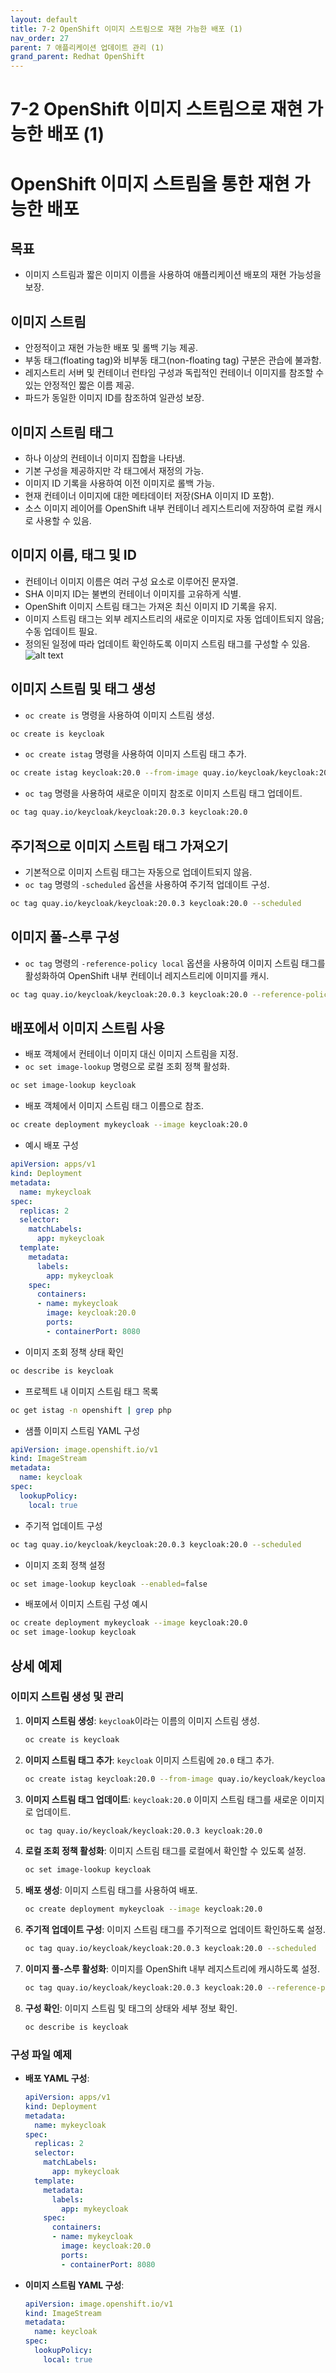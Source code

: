 ```yaml
---
layout: default
title: 7-2 OpenShift 이미지 스트림으로 재현 가능한 배포 (1)
nav_order: 27
parent: 7 애플리케이션 업데이트 관리 (1)
grand_parent: Redhat OpenShift
---
```


# 7-2 OpenShift 이미지 스트림으로 재현 가능한 배포 (1)

# OpenShift 이미지 스트림을 통한 재현 가능한 배포

## 목표

- 이미지 스트림과 짧은 이미지 이름을 사용하여 애플리케이션 배포의 재현 가능성을 보장.

## 이미지 스트림

- 안정적이고 재현 가능한 배포 및 롤백 기능 제공.
- 부동 태그(floating tag)와 비부동 태그(non-floating tag) 구분은 관습에 불과함.
- 레지스트리 서버 및 컨테이너 런타임 구성과 독립적인 컨테이너 이미지를 참조할 수 있는 안정적인 짧은 이름 제공.
- 파드가 동일한 이미지 ID를 참조하여 일관성 보장.

## 이미지 스트림 태그

- 하나 이상의 컨테이너 이미지 집합을 나타냄.
- 기본 구성을 제공하지만 각 태그에서 재정의 가능.
- 이미지 ID 기록을 사용하여 이전 이미지로 롤백 가능.
- 현재 컨테이너 이미지에 대한 메타데이터 저장(SHA 이미지 ID 포함).
- 소스 이미지 레이어를 OpenShift 내부 컨테이너 레지스트리에 저장하여 로컬 캐시로 사용할 수 있음.

## 이미지 이름, 태그 및 ID

- 컨테이너 이미지 이름은 여러 구성 요소로 이루어진 문자열.
- SHA 이미지 ID는 불변의 컨테이너 이미지를 고유하게 식별.
- OpenShift 이미지 스트림 태그는 가져온 최신 이미지 ID 기록을 유지.
- 이미지 스트림 태그는 외부 레지스트리의 새로운 이미지로 자동 업데이트되지 않음; 수동 업데이트 필요.
- 정의된 일정에 따라 업데이트 확인하도록 이미지 스트림 태그를 구성할 수 있음.
![alt text](Untitled-17.png)


## 이미지 스트림 및 태그 생성

- `oc create is` 명령을 사용하여 이미지 스트림 생성.

```bash
oc create is keycloak
```

- `oc create istag` 명령을 사용하여 이미지 스트림 태그 추가.

```bash
oc create istag keycloak:20.0 --from-image quay.io/keycloak/keycloak:20.0.2
```

- `oc tag` 명령을 사용하여 새로운 이미지 참조로 이미지 스트림 태그 업데이트.

```bash
oc tag quay.io/keycloak/keycloak:20.0.3 keycloak:20.0
```

## 주기적으로 이미지 스트림 태그 가져오기

- 기본적으로 이미지 스트림 태그는 자동으로 업데이트되지 않음.
- `oc tag` 명령의 `-scheduled` 옵션을 사용하여 주기적 업데이트 구성.

```bash
oc tag quay.io/keycloak/keycloak:20.0.3 keycloak:20.0 --scheduled

```

## 이미지 풀-스루 구성

- `oc tag` 명령의 `-reference-policy local` 옵션을 사용하여 이미지 스트림 태그를 활성화하여 OpenShift 내부 컨테이너 레지스트리에 이미지를 캐시.

```bash
oc tag quay.io/keycloak/keycloak:20.0.3 keycloak:20.0 --reference-policy local

```

## 배포에서 이미지 스트림 사용

- 배포 객체에서 컨테이너 이미지 대신 이미지 스트림을 지정.
- `oc set image-lookup` 명령으로 로컬 조회 정책 활성화.

```bash
oc set image-lookup keycloak

```

- 배포 객체에서 이미지 스트림 태그 이름으로 참조.

```bash
oc create deployment mykeycloak --image keycloak:20.0

```

- 예시 배포 구성

```yaml
apiVersion: apps/v1
kind: Deployment
metadata:
  name: mykeycloak
spec:
  replicas: 2
  selector:
    matchLabels:
      app: mykeycloak
  template:
    metadata:
      labels:
        app: mykeycloak
    spec:
      containers:
      - name: mykeycloak
        image: keycloak:20.0
        ports:
        - containerPort: 8080

```

- 이미지 조회 정책 상태 확인

```bash
oc describe is keycloak

```

- 프로젝트 내 이미지 스트림 태그 목록

```bash
oc get istag -n openshift | grep php

```

- 샘플 이미지 스트림 YAML 구성

```yaml
apiVersion: image.openshift.io/v1
kind: ImageStream
metadata:
  name: keycloak
spec:
  lookupPolicy:
    local: true

```

- 주기적 업데이트 구성

```bash
oc tag quay.io/keycloak/keycloak:20.0.3 keycloak:20.0 --scheduled

```

- 이미지 조회 정책 설정

```bash
oc set image-lookup keycloak --enabled=false

```

- 배포에서 이미지 스트림 구성 예시

```bash
oc create deployment mykeycloak --image keycloak:20.0
oc set image-lookup keycloak

```

## 상세 예제

### 이미지 스트림 생성 및 관리

1. **이미지 스트림 생성**: `keycloak`이라는 이름의 이미지 스트림 생성.
    
    ```bash
    oc create is keycloak
    
    ```
    
2. **이미지 스트림 태그 추가**: `keycloak` 이미지 스트림에 `20.0` 태그 추가.
    
    ```bash
    oc create istag keycloak:20.0 --from-image quay.io/keycloak/keycloak:20.0.2
    
    ```
    
3. **이미지 스트림 태그 업데이트**: `keycloak:20.0` 이미지 스트림 태그를 새로운 이미지로 업데이트.
    
    ```bash
    oc tag quay.io/keycloak/keycloak:20.0.3 keycloak:20.0
    
    ```
    
4. **로컬 조회 정책 활성화**: 이미지 스트림 태그를 로컬에서 확인할 수 있도록 설정.
    
    ```bash
    oc set image-lookup keycloak
    
    ```
    
5. **배포 생성**: 이미지 스트림 태그를 사용하여 배포.
    
    ```bash
    oc create deployment mykeycloak --image keycloak:20.0
    
    ```
    
6. **주기적 업데이트 구성**: 이미지 스트림 태그를 주기적으로 업데이트 확인하도록 설정.
    
    ```bash
    oc tag quay.io/keycloak/keycloak:20.0.3 keycloak:20.0 --scheduled
    
    ```
    
7. **이미지 풀-스루 활성화**: 이미지를 OpenShift 내부 레지스트리에 캐시하도록 설정.
    
    ```bash
    oc tag quay.io/keycloak/keycloak:20.0.3 keycloak:20.0 --reference-policy local
    
    ```
    
8. **구성 확인**: 이미지 스트림 및 태그의 상태와 세부 정보 확인.
    
    ```bash
    oc describe is keycloak
    
    ```
    

### 구성 파일 예제

- **배포 YAML 구성**:
    
    ```yaml
    apiVersion: apps/v1
    kind: Deployment
    metadata:
      name: mykeycloak
    spec:
      replicas: 2
      selector:
        matchLabels:
          app: mykeycloak
      template:
        metadata:
          labels:
            app: mykeycloak
        spec:
          containers:
          - name: mykeycloak
            image: keycloak:20.0
            ports:
            - containerPort: 8080
    
    ```
    
- **이미지 스트림 YAML 구성**:
    
    ```yaml
    apiVersion: image.openshift.io/v1
    kind: ImageStream
    metadata:
      name: keycloak
    spec:
      lookupPolicy:
        local: true
    
    ```